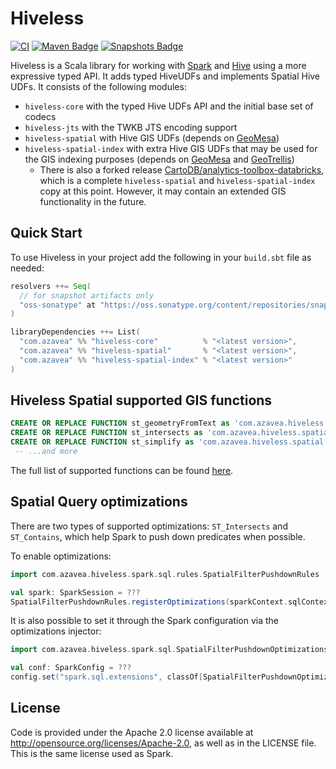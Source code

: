 # Hiveless

[![CI](https://github.com/azavea/hiveless/actions/workflows/ci.yml/badge.svg)](https://github.com/azavea/hiveless/actions/workflows/ci.yml)
[![Maven Badge](https://img.shields.io/maven-central/v/com.azavea/hiveless-core_2.12?color=blue)](https://search.maven.org/search?q=g:com.azavea%20and%20hiveless)
[![Snapshots Badge](https://img.shields.io/nexus/s/https/oss.sonatype.org/com.azavea/hiveless-core_2.12)](https://oss.sonatype.org/content/repositories/snapshots/com/azavea/hiveless-core_2.12/)

Hiveless is a Scala library for working with [Spark](https://spark.apache.org/) and [Hive](https://hive.apache.org/) using a more expressive typed API.
It adds typed HiveUDFs and implements Spatial Hive UDFs. It consists of the following modules:

* `hiveless-core` with the typed Hive UDFs API and the initial base set of codecs
* `hiveless-jts` with the TWKB JTS encoding support
* `hiveless-spatial` with Hive GIS UDFs (depends on [GeoMesa](https://github.com/locationtech/geomesa))
* `hiveless-spatial-index` with extra Hive GIS UDFs that may be used for the GIS indexing purposes (depends on [GeoMesa](https://github.com/locationtech/geomesa) and [GeoTrellis](https://github.com/locationtech/geotrellis))
  * There is also a forked release [CartoDB/analytics-toolbox-databricks](https://github.com/CartoDB/analytics-toolbox-databricks), which is a complete `hiveless-spatial` and `hiveless-spatial-index` copy at this point. However, it may contain an extended GIS functionality in the future.

## Quick Start

To use Hiveless in your project add the following in your `build.sbt` file as needed:

```scala
resolvers ++= Seq(
  // for snapshot artifacts only
  "oss-sonatype" at "https://oss.sonatype.org/content/repositories/snapshots"
)

libraryDependencies ++= List(
  "com.azavea" %% "hiveless-core"          % "<latest version>",
  "com.azavea" %% "hiveless-spatial"       % "<latest version>",
  "com.azavea" %% "hiveless-spatial-index" % "<latest version>"
)
```

## Hiveless Spatial supported GIS functions

```sql
CREATE OR REPLACE FUNCTION st_geometryFromText as 'com.azavea.hiveless.spatial.ST_GeomFromWKT';
CREATE OR REPLACE FUNCTION st_intersects as 'com.azavea.hiveless.spatial.ST_Intersects';
CREATE OR REPLACE FUNCTION st_simplify as 'com.azavea.hiveless.spatial.ST_Simplify';
 -- ...and more
```

The full list of supported functions can be found [here](./spatial/sql/createUDFs.sql).

## Spatial Query optimizations

There are two types of supported optimizations: `ST_Intersects` and `ST_Contains`, which help Spark to push down predicates when possible.

To enable optimizations:

```scala
import com.azavea.hiveless.spark.sql.rules.SpatialFilterPushdownRules

val spark: SparkSession = ???
SpatialFilterPushdownRules.registerOptimizations(sparkContext.sqlContext)
```

It is also possible to set it through the Spark configuration via the optimizations injector:

```scala
import com.azavea.hiveless.spark.sql.SpatialFilterPushdownOptimizations

val conf: SparkConfig = ???
config.set("spark.sql.extensions", classOf[SpatialFilterPushdownOptimizations].getName)
```

## License
Code is provided under the Apache 2.0 license available at http://opensource.org/licenses/Apache-2.0,
as well as in the LICENSE file. This is the same license used as Spark.
